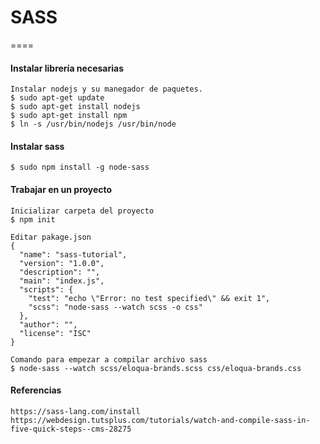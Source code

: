 SASS
====
====
#### Instalar librería necesarias
```
Instalar nodejs y su manegador de paquetes.
$ sudo apt-get update
$ sudo apt-get install nodejs
$ sudo apt-get install npm
$ ln -s /usr/bin/nodejs /usr/bin/node
```

#### Instalar sass
```
$ sudo npm install -g node-sass
```

#### Trabajar en un proyecto
```
Inicializar carpeta del proyecto
$ npm init

Editar pakage.json
{
  "name": "sass-tutorial",
  "version": "1.0.0",
  "description": "",
  "main": "index.js",
  "scripts": {
    "test": "echo \"Error: no test specified\" && exit 1",
    "scss": "node-sass --watch scss -o css"
  },
  "author": "",
  "license": "ISC"
}

Comando para empezar a compilar archivo sass
$ node-sass --watch scss/eloqua-brands.scss css/eloqua-brands.css

```



#### Referencias
```
https://sass-lang.com/install
https://webdesign.tutsplus.com/tutorials/watch-and-compile-sass-in-five-quick-steps--cms-28275
```
